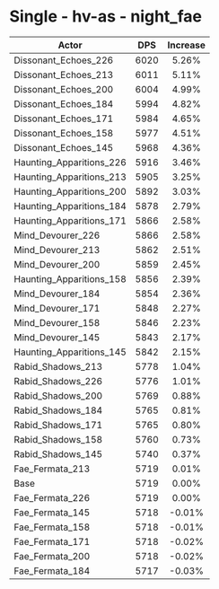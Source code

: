 # Single - hv-as - night_fae
| Actor | DPS | Increase |
|---|:---:|:---:|
|Dissonant_Echoes_226|6020|5.26%|
|Dissonant_Echoes_213|6011|5.11%|
|Dissonant_Echoes_200|6004|4.99%|
|Dissonant_Echoes_184|5994|4.82%|
|Dissonant_Echoes_171|5984|4.65%|
|Dissonant_Echoes_158|5977|4.51%|
|Dissonant_Echoes_145|5968|4.36%|
|Haunting_Apparitions_226|5916|3.46%|
|Haunting_Apparitions_213|5905|3.25%|
|Haunting_Apparitions_200|5892|3.03%|
|Haunting_Apparitions_184|5878|2.79%|
|Haunting_Apparitions_171|5866|2.58%|
|Mind_Devourer_226|5866|2.58%|
|Mind_Devourer_213|5862|2.51%|
|Mind_Devourer_200|5859|2.45%|
|Haunting_Apparitions_158|5856|2.39%|
|Mind_Devourer_184|5854|2.36%|
|Mind_Devourer_171|5848|2.27%|
|Mind_Devourer_158|5846|2.23%|
|Mind_Devourer_145|5843|2.17%|
|Haunting_Apparitions_145|5842|2.15%|
|Rabid_Shadows_213|5778|1.04%|
|Rabid_Shadows_226|5776|1.01%|
|Rabid_Shadows_200|5769|0.88%|
|Rabid_Shadows_184|5765|0.81%|
|Rabid_Shadows_171|5765|0.80%|
|Rabid_Shadows_158|5760|0.73%|
|Rabid_Shadows_145|5740|0.37%|
|Fae_Fermata_213|5719|0.01%|
|Base|5719|0.00%|
|Fae_Fermata_226|5719|0.00%|
|Fae_Fermata_145|5718|-0.01%|
|Fae_Fermata_158|5718|-0.01%|
|Fae_Fermata_171|5718|-0.02%|
|Fae_Fermata_200|5718|-0.02%|
|Fae_Fermata_184|5717|-0.03%|
